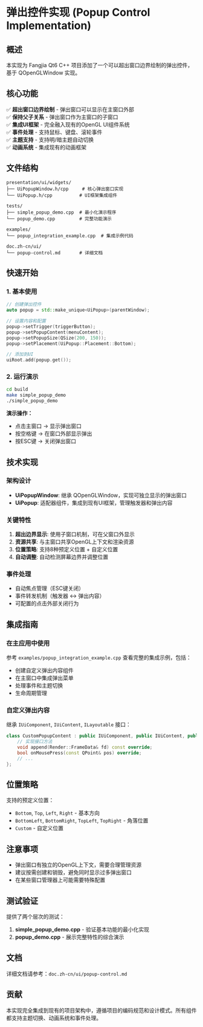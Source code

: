 # 弹出控件实现 (Popup Control Implementation)

## 概述

本实现为 Fangjia Qt6 C++ 项目添加了一个可以超出窗口边界绘制的弹出控件，基于 QOpenGLWindow 实现。

## 核心功能

✅ **超出窗口边界绘制** - 弹出窗口可以显示在主窗口外部  
✅ **保持父子关系** - 弹出窗口作为主窗口的子窗口  
✅ **集成UI框架** - 完全融入现有的OpenGL UI组件系统  
✅ **事件处理** - 支持鼠标、键盘、滚轮事件  
✅ **主题支持** - 支持明/暗主题自动切换  
✅ **动画系统** - 集成现有的动画框架  

## 文件结构

```
presentation/ui/widgets/
├── UiPopupWindow.h/cpp     # 核心弹出窗口实现
└── UiPopup.h/cpp          # UI框架集成组件

tests/
├── simple_popup_demo.cpp  # 最小化演示程序
└── popup_demo.cpp         # 完整功能演示

examples/
└── popup_integration_example.cpp  # 集成示例代码

doc.zh-cn/ui/
└── popup-control.md       # 详细文档
```

## 快速开始

### 1. 基本使用

```cpp
// 创建弹出控件
auto popup = std::make_unique<UiPopup>(parentWindow);

// 设置内容和配置
popup->setTrigger(triggerButton);
popup->setPopupContent(menuContent);
popup->setPopupSize(QSize(200, 150));
popup->setPlacement(UiPopup::Placement::Bottom);

// 添加到UI
uiRoot.add(popup.get());
```

### 2. 运行演示

```bash
cd build
make simple_popup_demo
./simple_popup_demo
```

**演示操作：**
- 点击主窗口 → 显示弹出窗口
- 按空格键 → 在窗口外部显示弹出
- 按ESC键 → 关闭弹出窗口

## 技术实现

### 架构设计

- **UiPopupWindow**: 继承 QOpenGLWindow，实现可独立显示的弹出窗口
- **UiPopup**: 适配器组件，集成到现有UI框架，管理触发器和弹出内容

### 关键特性

1. **超出边界显示**: 使用子窗口机制，可在父窗口外显示
2. **资源共享**: 与主窗口共享OpenGL上下文和渲染资源
3. **位置策略**: 支持8种预定义位置 + 自定义位置
4. **自动调整**: 自动检测屏幕边界并调整位置

### 事件处理

- 自动焦点管理（ESC键关闭）
- 事件转发机制（触发器 ↔ 弹出内容）
- 可配置的点击外部关闭行为

## 集成指南

### 在主应用中使用

参考 `examples/popup_integration_example.cpp` 查看完整的集成示例，包括：

- 创建自定义弹出内容组件
- 在主窗口中集成弹出菜单
- 处理事件和主题切换
- 生命周期管理

### 自定义弹出内容

继承 `IUiComponent`, `IUiContent`, `ILayoutable` 接口：

```cpp
class CustomPopupContent : public IUiComponent, public IUiContent, public ILayoutable {
    // 实现接口方法
    void append(Render::FrameData& fd) const override;
    bool onMousePress(const QPoint& pos) override;
    // ...
};
```

## 位置策略

支持的预定义位置：
- `Bottom`, `Top`, `Left`, `Right` - 基本方向
- `BottomLeft`, `BottomRight`, `TopLeft`, `TopRight` - 角落位置  
- `Custom` - 自定义位置

## 注意事项

- 弹出窗口有独立的OpenGL上下文，需要合理管理资源
- 建议按需创建和销毁，避免同时显示过多弹出窗口
- 在某些窗口管理器上可能需要特殊配置

## 测试验证

提供了两个层次的测试：

1. **simple_popup_demo.cpp** - 验证基本功能的最小化实现
2. **popup_demo.cpp** - 展示完整特性的综合演示

## 文档

详细文档请参考：`doc.zh-cn/ui/popup-control.md`

## 贡献

本实现完全集成到现有的项目架构中，遵循项目的编码规范和设计模式。所有组件都支持主题切换、动画系统和事件处理。